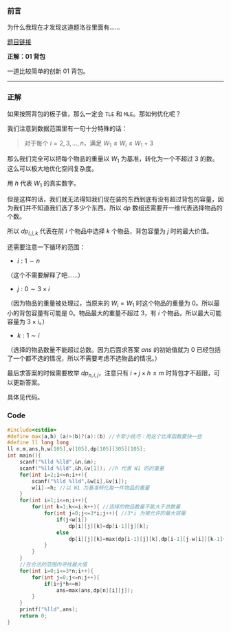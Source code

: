 ### 前言

为什么我现在才发现这道题洛谷里面有……

[题目链接](https://www.luogu.com.cn/problem/AT2556)

**正解：01 背包**

一道比较简单的创新 01 背包。

***

### 正解

如果按照背包的板子做，那么一定会 $\texttt{TLE}$ 和 $\texttt{MLE}$。那如何优化呢？

我们注意到数据范围里有一句十分特殊的话：

> 对于每个 $i=2,3,...,n$，满足 $W_1\le W_i\le W_1+3$

那么我们完全可以把每个物品的重量以 $W_1$ 为基准，转化为一个不超过 $3$ 的数。这么可以极大地优化空间复杂度。

用 $h$ 代表 $W_1$ 的真实数字。

但是这样的话，我们就无法得知我们现在装的东西到底有没有超过背包的容量，因为我们并不知道我们选了多少个东西。所以 $dp$ 数组还需要开一维代表选择物品的个数。

所以 $dp_{i,j,k}$ 代表在前 $i$ 个物品中选择 $k$ 个物品，背包容量为 $j$ 时的最大价值。

还需要注意一下循环的范围：

- $i:1\sim n$

（这个不需要解释了吧……）

- $j:0\sim 3\times i$

（因为物品的重量被处理过，当原来的 $W_i=W_1$ 时这个物品的重量为 $0$。所以最小的背包容量有可能是 $0$。物品最大的重量不超过 $3$，有 $i$ 个物品，所以最大可能容量为 $3\times i$。）

- $k:1\sim i$

（选择的物品数量不能超过总数。因为后面求答案 $ans$ 的初始值就为 $0$ 已经包括了一个都不选的情况，所以不需要考虑不选物品的情况。）

最后求答案的时候需要枚举 $dp_{n,i,j}$，注意只有 $i+j\times h\le m$ 时背包才不超限，可以更新答案。

具体见代码。

### Code

```cpp
#include<cstdio>
#define max(a,b) (a)>(b)?(a):(b) //卡常小技巧：用这个比库函数要快一些
#define ll long long
ll n,m,ans,h,w[105],v[105],dp[105][305][105];
int main(){
	scanf("%lld %lld",&n,&m);
	scanf("%lld %lld",&h,&v[1]); //h 代表 W1 的的重量
	for(int i=2;i<=n;i++){
		scanf("%lld %lld",&w[i],&v[i]);
		w[i]-=h; //以 W1 为基准转化每一件物品的重量
	}
	for(int i=1;i<=n;i++){
		for(int k=1;k<=i;k++){ //选择的物品数量不能大于总数量
			for(int j=0;j<=3*i;j++){ //3*i 为被允许的最大容量
				if(j<w[i])
					dp[i][j][k]=dp[i-1][j][k];
				else
					dp[i][j][k]=max(dp[i-1][j][k],dp[i-1][j-w[i]][k-1]+v[i]);
			}
		}
	}
    //在合法的范围内寻找最大值
	for(int i=0;i<=3*n;i++){
		for(int j=0;j<=n;j++){
			if(i+j*h<=m)
				ans=max(ans,dp[n][i][j]);
		}
	}
	printf("%lld",ans);
	return 0;
}
```